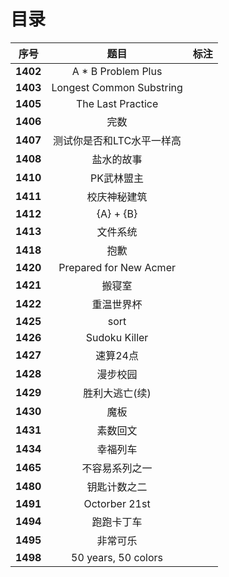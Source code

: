 # 目录

| 序号 | 题目 | 标注 |
| :-: | :-: | :-: |
| **1402** | A * B Problem Plus |  |
| **1403** | Longest Common Substring |  |
| **1405** | The Last Practice |  |
| **1406** | 完数 |  |
| **1407** | 测试你是否和LTC水平一样高 |  |
| **1408** | 盐水的故事 |  |
| **1410** | PK武林盟主 |  |
| **1411** | 校庆神秘建筑 |  |
| **1412** | {A} + {B} |  |
| **1413** | 文件系统 |  |
| **1418** | 抱歉 |  |
| **1420** | Prepared for New Acmer |  |
| **1421** | 搬寝室 |  |
| **1422** | 重温世界杯 |  |
| **1425** | sort |  |
| **1426** | Sudoku Killer |  |
| **1427** | 速算24点 |  |
| **1428** | 漫步校园 |  |
| **1429** | 胜利大逃亡(续) |  |
| **1430** | 魔板 |  |
| **1431** | 素数回文 |  |
| **1434** | 幸福列车 |  |
| **1465** | 不容易系列之一 |  |
| **1480** | 钥匙计数之二 |  |
| **1491** | Octorber 21st |  |
| **1494** | 跑跑卡丁车 |  |
| **1495** | 非常可乐 |  |
| **1498** | 50 years, 50 colors |  |
